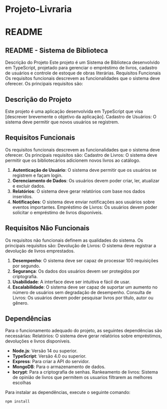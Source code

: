 # Projeto-Livraria

# README

## README - Sistema de Biblioteca
Descrição do Projeto
Este projeto é um Sistema de Biblioteca desenvolvido em TypeScript, projetado para gerenciar o empréstimo de livros, cadastro de usuários e controle de estoque de obras literárias.
Requisitos Funcionais
Os requisitos funcionais descrevem as funcionalidades que o sistema deve oferecer. Os principais requisitos são:

## Descrição do Projeto
Este projeto é uma aplicação desenvolvida em TypeScript que visa [descrever brevemente o objetivo da aplicação]. 
   Cadastro de Usuários: O sistema deve permitir que novos usuários se registrem.

## Requisitos Funcionais
Os requisitos funcionais descrevem as funcionalidades que o sistema deve oferecer. Os principais requisitos são:
   Cadastro de Livros: O sistema deve permitir que os bibliotecários adicionem novos livros ao catálogo.

1. **Autenticação de Usuário**: O sistema deve permitir que os usuários se registrem e façam login.
2. **Gerenciamento de Dados**: Os usuários devem poder criar, ler, atualizar e excluir dados.
3. **Relatórios**: O sistema deve gerar relatórios com base nos dados inseridos.
4. **Notificações**: O sistema deve enviar notificações aos usuários sobre eventos importantes.
   Empréstimo de Livros: Os usuários devem poder solicitar o empréstimo de livros disponíveis.

## Requisitos Não Funcionais
Os requisitos não funcionais definem as qualidades do sistema. Os principais requisitos são:
   Devolução de Livros: O sistema deve registrar a devolução de livros emprestados.

1. **Desempenho**: O sistema deve ser capaz de processar 100 requisições por segundo.
2. **Segurança**: Os dados dos usuários devem ser protegidos por criptografia.
3. **Usabilidade**: A interface deve ser intuitiva e fácil de usar.
4. **Escalabilidade**: O sistema deve ser capaz de suportar um aumento no número de usuários sem degradação de desempenho.
   Consulta de Livros: Os usuários devem poder pesquisar livros por título, autor ou gênero.

## Dependências
Para o funcionamento adequado do projeto, as seguintes dependências são necessárias:
   Relatórios: O sistema deve gerar relatórios sobre empréstimos, devoluções e livros disponíveis.

- **Node.js**: Versão 14 ou superior.
- **TypeScript**: Versão 4.0 ou superior.
- **Express**: Para criar a API do servidor.
- **MongoDB**: Para o armazenamento de dados.
- **bcrypt**: Para a criptografia de senhas.
   Rankeamento de livros: Sistema de opinião de livros que permitem os usuarios filtrarem as melhores escolhas

Para instalar as dependências, execute o seguinte comando:

```bash
npm install
